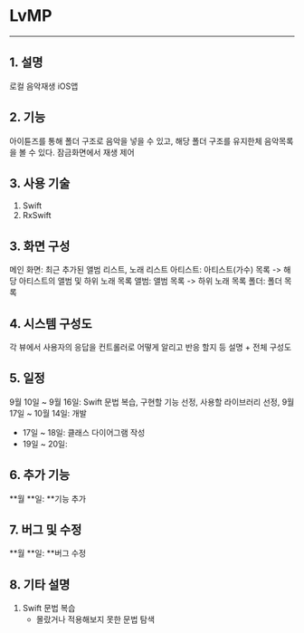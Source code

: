 # LvMP
- - - 
## 1. 설명
로컬 음악재생 iOS앱

## 2. 기능
아이튠즈를 통해 폴더 구조로 음악을 넣을 수 있고, 해당 폴더 구조를 유지한체 음악목록을 볼 수 있다.
잠금화면에서 재생 제어

## 3. 사용 기술
1. Swift
2. RxSwift

## 3. 화면 구성
메인 화면: 최근 추가된 앨범 리스트, 노래 리스트
아티스트: 아티스트(가수) 목록 -> 해당 아티스트의 앨범 및 하위 노래 목록
앨범: 앨범 목록 -> 하위 노래 목록
폴더: 폴더 목록

## 4. 시스템 구성도
각 뷰에서 사용자의 응답을 컨트롤러로 어떻게 알리고 반응 할지 등 설명 + 전체 구성도

## 5. 일정
9월 10일 ~ 9월 16일: Swift 문법 복습,  구현할 기능 선정, 사용할 라이브러리 선정, 
9월 17일 ~ 10월 14일: 개발
- 17일 ~ 18일: 클래스 다이어그램 작성
- 19일 ~ 20일: 

## 6. 추가 기능
**월 **일: **기능 추가

## 7. 버그 및 수정
**월 **일: **버그 수정

## 8. 기타 설명
1. Swift 문법 복습
    - 몰랐거나 적용해보지 못한 문법 탐색
